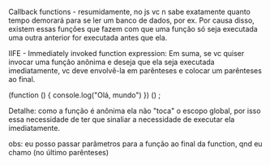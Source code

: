 Callback functions - resumidamente, no js vc n sabe exatamente quanto tempo demorará para se ler um banco de dados, por ex. Por causa disso, existem essas funções que fazem com que uma função só seja executada uma outra anterior for executada antes que ela.

IIFE - Immediately invoked function expression:
Em suma, se vc quiser invocar uma função anônima e deseja que ela seja executada imediatamente, vc deve envolvê-la em parênteses e colocar um parênteses ao final. 

(function () {
    console.log("Olá, mundo")
}) () ;

Detalhe: como a função é anônima ela não "toca" o escopo global, por isso essa necessidade de ter que sinaliar a necessidade de executar ela imediatamente.

obs: eu posso passar parâmetros para a função ao final da function, qnd eu chamo (no último parênteses)